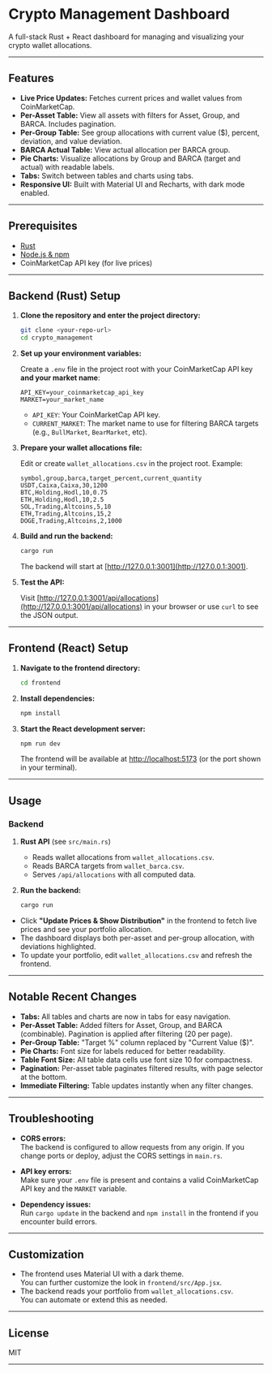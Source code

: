 # Crypto Management Dashboard

A full-stack Rust + React dashboard for managing and visualizing your crypto wallet allocations.

---

## Features

- **Live Price Updates:** Fetches current prices and wallet values from CoinMarketCap.
- **Per-Asset Table:** View all assets with filters for Asset, Group, and BARCA. Includes pagination.
- **Per-Group Table:** See group allocations with current value ($), percent, deviation, and value deviation.
- **BARCA Actual Table:** View actual allocation per BARCA group.
- **Pie Charts:** Visualize allocations by Group and BARCA (target and actual) with readable labels.
- **Tabs:** Switch between tables and charts using tabs.
- **Responsive UI:** Built with Material UI and Recharts, with dark mode enabled.

---

## Prerequisites

- [Rust](https://www.rust-lang.org/tools/install)
- [Node.js & npm](https://nodejs.org/)
- CoinMarketCap API key (for live prices)

---

## Backend (Rust) Setup

1. **Clone the repository and enter the project directory:**

   ```sh
   git clone <your-repo-url>
   cd crypto_management
   ```

2. **Set up your environment variables:**

   Create a `.env` file in the project root with your CoinMarketCap API key **and your market name**:

   ```
   API_KEY=your_coinmarketcap_api_key
   MARKET=your_market_name
   ```

   - `API_KEY`: Your CoinMarketCap API key.
   - `CURRENT_MARKET`: The market name to use for filtering BARCA targets (e.g., `BullMarket`, `BearMarket`, etc).

3. **Prepare your wallet allocations file:**

   Edit or create `wallet_allocations.csv` in the project root. Example:

   ```
   symbol,group,barca,target_percent,current_quantity
   USDT,Caixa,Caixa,30,1200
   BTC,Holding,Hodl,10,0.75
   ETH,Holding,Hodl,10,2.5
   SOL,Trading,Altcoins,5,10
   ETH,Trading,Altcoins,15,2
   DOGE,Trading,Altcoins,2,1000
   ```

4. **Build and run the backend:**

   ```sh
   cargo run
   ```

   The backend will start at [http://127.0.0.1:3001](http://127.0.0.1:3001).

5. **Test the API:**

   Visit [http://127.0.0.1:3001/api/allocations](http://127.0.0.1:3001/api/allocations) in your browser or use `curl` to see the JSON output.

---

## Frontend (React) Setup

1. **Navigate to the frontend directory:**

   ```sh
   cd frontend
   ```

2. **Install dependencies:**

   ```sh
   npm install
   ```

3. **Start the React development server:**

   ```sh
   npm run dev
   ```

   The frontend will be available at [http://localhost:5173](http://localhost:5173) (or the port shown in your terminal).

---

## Usage

### Backend

1. **Rust API** (see `src/main.rs`)
   - Reads wallet allocations from `wallet_allocations.csv`.
   - Reads BARCA targets from `wallet_barca.csv`.
   - Serves `/api/allocations` with all computed data.

2. **Run the backend:**
   ```sh
   cargo run
   ```

- Click **"Update Prices & Show Distribution"** in the frontend to fetch live prices and see your portfolio allocation.
- The dashboard displays both per-asset and per-group allocation, with deviations highlighted.
- To update your portfolio, edit `wallet_allocations.csv` and refresh the frontend.

---

## Notable Recent Changes

- **Tabs:** All tables and charts are now in tabs for easy navigation.
- **Per-Asset Table:** Added filters for Asset, Group, and BARCA (combinable). Pagination is applied after filtering (20 per page).
- **Per-Group Table:** "Target %" column replaced by "Current Value ($)".
- **Pie Charts:** Font size for labels reduced for better readability.
- **Table Font Size:** All table data cells use font size 10 for compactness.
- **Pagination:** Per-asset table paginates filtered results, with page selector at the bottom.
- **Immediate Filtering:** Table updates instantly when any filter changes.

---

## Troubleshooting

- **CORS errors:**  
  The backend is configured to allow requests from any origin. If you change ports or deploy, adjust the CORS settings in `main.rs`.

- **API key errors:**  
  Make sure your `.env` file is present and contains a valid CoinMarketCap API key and the `MARKET` variable.

- **Dependency issues:**  
  Run `cargo update` in the backend and `npm install` in the frontend if you encounter build errors.

---

## Customization

- The frontend uses Material UI with a dark theme.  
  You can further customize the look in `frontend/src/App.jsx`.
- The backend reads your portfolio from `wallet_allocations.csv`.  
  You can automate or extend this as needed.

---

## License

MIT

---